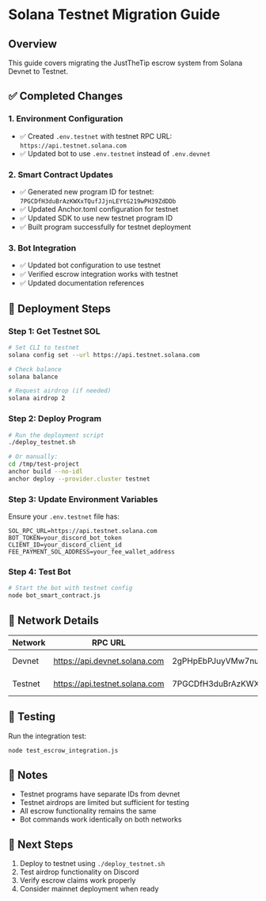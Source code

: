 # Solana Testnet Migration Guide

## Overview
This guide covers migrating the JustTheTip escrow system from Solana Devnet to Testnet.

## ✅ Completed Changes

### 1. Environment Configuration
- ✅ Created `.env.testnet` with testnet RPC URL: `https://api.testnet.solana.com`
- ✅ Updated bot to use `.env.testnet` instead of `.env.devnet`

### 2. Smart Contract Updates
- ✅ Generated new program ID for testnet: `7PGCDfH3duBrAzKWXxTQufJJjnLEYtG219wPH39ZdDDb`
- ✅ Updated Anchor.toml configuration for testnet
- ✅ Updated SDK to use new testnet program ID
- ✅ Built program successfully for testnet deployment

### 3. Bot Integration
- ✅ Updated bot configuration to use testnet
- ✅ Verified escrow integration works with testnet
- ✅ Updated documentation references

## 🚀 Deployment Steps

### Step 1: Get Testnet SOL
```bash
# Set CLI to testnet
solana config set --url https://api.testnet.solana.com

# Check balance
solana balance

# Request airdrop (if needed)
solana airdrop 2
```

### Step 2: Deploy Program
```bash
# Run the deployment script
./deploy_testnet.sh

# Or manually:
cd /tmp/test-project
anchor build --no-idl
anchor deploy --provider.cluster testnet
```

### Step 3: Update Environment Variables
Ensure your `.env.testnet` file has:
```
SOL_RPC_URL=https://api.testnet.solana.com
BOT_TOKEN=your_discord_bot_token
CLIENT_ID=your_discord_client_id
FEE_PAYMENT_SOL_ADDRESS=your_fee_wallet_address
```

### Step 4: Test Bot
```bash
# Start the bot with testnet config
node bot_smart_contract.js
```

## 🔗 Network Details

| Network | RPC URL | Program ID | Status |
|---------|---------|------------|--------|
| Devnet | https://api.devnet.solana.com | 2gPHpEbPJuyVMw7nuUhJ4GL2WEhYKbodg7doYUBG7yQg | ✅ Deployed |
| Testnet | https://api.testnet.solana.com | 7PGCDfH3duBrAzKWXxTQufJJjnLEYtG219wPH39ZdDDb | 🔄 Ready to deploy |

## 🧪 Testing

Run the integration test:
```bash
node test_escrow_integration.js
```

## 📝 Notes

- Testnet programs have separate IDs from devnet
- Testnet airdrops are limited but sufficient for testing
- All escrow functionality remains the same
- Bot commands work identically on both networks

## 🎯 Next Steps

1. Deploy to testnet using `./deploy_testnet.sh`
2. Test airdrop functionality on Discord
3. Verify escrow claims work properly
4. Consider mainnet deployment when ready
